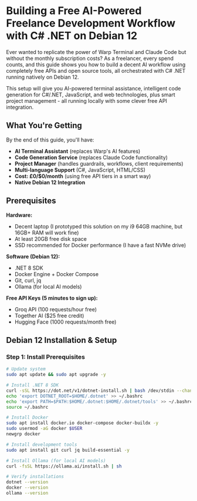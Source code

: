 # Building a Free AI-Powered Freelance Development Workflow with C# .NET on Debian 12

Ever wanted to replicate the power of Warp Terminal and Claude Code but without the monthly subscription costs? As a freelancer, every spend counts, and this guide shows you how to build a decent AI workflow using completely free APIs and open source tools, all orchestrated with C# .NET running natively on Debian 12.

This setup will give you AI-powered terminal assistance, intelligent code generation for C#/.NET, JavaScript, and web technologies, plus smart project management - all running locally with some clever free API integration.

## What You're Getting

By the end of this guide, you'll have:
- **AI Terminal Assistant** (replaces Warp's AI features)
- **Code Generation Service** (replaces Claude Code functionality)
- **Project Manager** (handles guardrails, workflows, client requirements)
- **Multi-language Support** (C#, JavaScript, HTML/CSS)
- **Cost: £0/$0/month** (using free API tiers in a smart way)
- **Native Debian 12 Integration**

## Prerequisites

**Hardware:**
- Decent laptop (I prototyped this solution on my i9 64GB machine, but 16GB+ RAM will work fine)
- At least 20GB free disk space 
- SSD recommended for Docker performance (I have a fast NVMe drive)

**Software (Debian 12):**
- .NET 8 SDK
- Docker Engine + Docker Compose
- Git, curl, jq
- Ollama (for local AI models)

**Free API Keys (5 minutes to sign up):**
- Groq API (100 requests/hour free)
- Together AI ($25 free credit)
- Hugging Face (1000 requests/month free)

## Debian 12 Installation & Setup

### Step 1: Install Prerequisites

```bash
# Update system
sudo apt update && sudo apt upgrade -y

# Install .NET 8 SDK
curl -sSL https://dot.net/v1/dotnet-install.sh | bash /dev/stdin --channel 8.0
echo 'export DOTNET_ROOT=$HOME/.dotnet' >> ~/.bashrc
echo 'export PATH=$PATH:$HOME/.dotnet:$HOME/.dotnet/tools' >> ~/.bashrc
source ~/.bashrc

# Install Docker
sudo apt install docker.io docker-compose docker-buildx -y
sudo usermod -aG docker $USER
newgrp docker

# Install development tools
sudo apt install git curl jq build-essential -y

# Install Ollama (for local AI models)
curl -fsSL https://ollama.ai/install.sh | sh

# Verify installations
dotnet --version
docker --version
ollama --version
```
